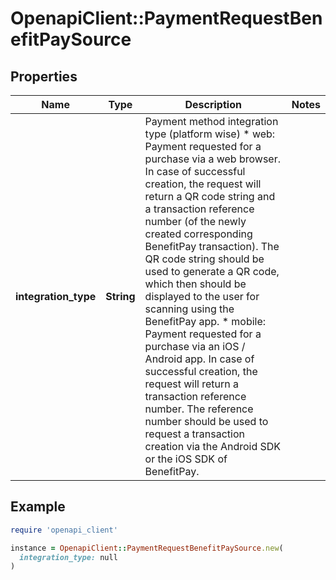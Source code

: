 # OpenapiClient::PaymentRequestBenefitPaySource

## Properties

| Name | Type | Description | Notes |
| ---- | ---- | ----------- | ----- |
| **integration_type** | **String** | Payment method integration type (platform wise)   * web:     Payment requested for a purchase via a web browser.     In case of successful creation, the request will return a QR code string and a transaction     reference number (of the newly created corresponding BenefitPay transaction).     The QR code string should be used to generate a QR code, which then should be displayed     to the user for scanning using the BenefitPay app.   * mobile:     Payment requested for a purchase via an iOS / Android app.     In case of successful creation, the request will return a transaction reference number.     The reference number should be used to request a transaction creation via the Android SDK     or the iOS SDK of BenefitPay. |  |

## Example

```ruby
require 'openapi_client'

instance = OpenapiClient::PaymentRequestBenefitPaySource.new(
  integration_type: null
)
```

